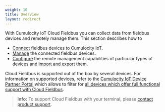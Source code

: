 ```yaml
---
weight: 10
title: Overview
layout: redirect
---
```


With Cumulocity IoT Cloud Fieldbus you can collect data from fieldbus devices and remotely manage them. This section describes how to

* [Connect](#connecting-fieldbus) fieldbus devices to Cumulocity IoT.
* [Manage](#managing-fieldbus) the connected fieldbus devices.
* [Configure](#configuring-fieldbus) the remote management capabilities of particular types of devices and [import and export](#exporting-importing-protocols) them.

Cloud Fieldbus is supported out of the box by several devices. For information on supported devices, refer to the [Cumulocity IoT Device Partner Portal](https://devicepartnerportal.softwareag.com/) which allows to filter for [all devices which offer full functional support with Cloud Fieldbus](https://devicepartnerportal.softwareag.com/devices?additionalFeature=Cloud%20Fieldbus).

> **Info:** To support Cloud Fieldbus with your terminal, please [contact product support](/about-doc/contacting-support).
